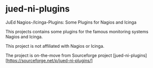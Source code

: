 jued-ni-plugins
===============

JuEd Nagios-/Icinga-Plugins: Some Plugins for Nagios and Icinga

This projects contains some plugins for the famous monitoring systems Nagios and Icinga.

This project is not affiliated with Nagios or Icinga.

The project is on-the-move from Sourceforge project  [jued-ni-plugins][https://sourceforge.net/p/jued-ni-plugins/]
